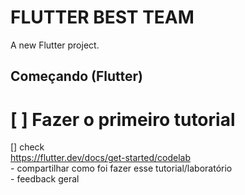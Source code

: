 # FLUTTER BEST TEAM

A new Flutter project.

## Começando (Flutter)

# [ ] Fazer o primeiro tutorial  
[] check  
https://flutter.dev/docs/get-started/codelab  
    - compartilhar como foi fazer esse tutorial/laboratório  
    - feedback geral  
